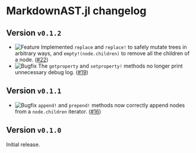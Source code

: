 # MarkdownAST.jl changelog

## Version `v0.1.2`

* ![Feature][badge-feature] Implemented `replace` and `replace!` to safely mutate trees in arbitrary ways, and `empty!(node.children)` to remove all the children of a node. ([#22][github-22])
* ![Bugfix][badge-bugfix] The `getproperty` and `setproperty!` methods no longer print unnecessary debug log. ([#19][github-19])

## Version `v0.1.1`

* ![Bugfix][badge-bugfix] `append!` and `prepend!` methods now correctly append nodes from a `node.children` iterator. ([#16][github-16])

## Version `v0.1.0`

Initial release.

<!-- issue link definitions -->
[github-16]: https://github.com/JuliaDocs/MarkdownAST.jl/pull/16
[github-19]: https://github.com/JuliaDocs/MarkdownAST.jl/pull/19
[github-22]: https://github.com/JuliaDocs/MarkdownAST.jl/pull/22
<!-- end of issue link definitions -->

[markdownast]: https://github.com/JuliaDocs/MarkdownAST.jl

[badge-breaking]: https://img.shields.io/badge/BREAKING-red.svg
[badge-deprecation]: https://img.shields.io/badge/deprecation-orange.svg
[badge-feature]: https://img.shields.io/badge/feature-green.svg
[badge-enhancement]: https://img.shields.io/badge/enhancement-blue.svg
[badge-bugfix]: https://img.shields.io/badge/bugfix-purple.svg
[badge-security]: https://img.shields.io/badge/security-black.svg
[badge-experimental]: https://img.shields.io/badge/experimental-lightgrey.svg
[badge-maintenance]: https://img.shields.io/badge/maintenance-gray.svg

<!--
# Badges

![BREAKING][badge-breaking]
![Deprecation][badge-deprecation]
![Feature][badge-feature]
![Enhancement][badge-enhancement]
![Bugfix][badge-bugfix]
![Security][badge-security]
![Experimental][badge-experimental]
![Maintenance][badge-maintenance]
-->
